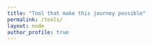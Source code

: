 ```yaml
---
title: "Tool that make this journey possible"
permalink: /tools/
layout: node
author_profile: true
---
```

